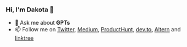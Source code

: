 ### Hi, I'm Dakota 👋

- 💬 Ask me about **GPTs**
- 📫 Follow me on  [Twitter](https://twitter.com/DakotaMinu), [Medium](https://medium.com/@dakotaminu), [ProductHunt](https://producthunt.com/@dakotaminu), [dev.to](https://dev.to/dakotaminu), [Altern](https://altern.ai/@dakotaminu) and [linktree](https://linktr.ee/dakotaminu)
